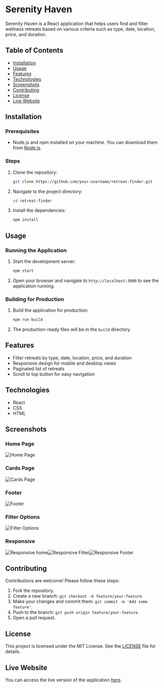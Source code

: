 # Serenity Haven

Serenity Haven is a React application that helps users find and filter wellness retreats based on various criteria such as type, date, location, price, and duration.

## Table of Contents

- [Installation](#installation)
- [Usage](#usage)
- [Features](#features)
- [Technologies](#technologies)
- [Screenshots](#screenshots)
- [Contributing](#contributing)
- [License](#license)
- [Live Website](#live-website)

## Installation

### Prerequisites

- Node.js and npm installed on your machine. You can download them from [Node.js](https://nodejs.org/).

### Steps

1. Clone the repository:
   ```sh
   git clone https://github.com/your-username/retreat-finder.git
   ```

2. Navigate to the project directory:
   ```sh
   cd retreat-finder
   ```

3. Install the dependencies:
   ```sh
   npm install
   ```

## Usage

### Running the Application

1. Start the development server:
   ```sh
   npm start
   ```

2. Open your browser and navigate to `http://localhost:3000` to see the application running.

### Building for Production

1. Build the application for production:
   ```sh
   npm run build
   ```

2. The production-ready files will be in the `build` directory.

## Features

- Filter retreats by type, date, location, price, and duration
- Responsive design for mobile and desktop views
- Paginated list of retreats
- Scroll to top button for easy navigation

## Technologies

- React
- CSS
- HTML

## Screenshots

### Home Page
![Home Page](Screenshots/S1.png)

### Cards Page
![Cards Page](Screenshots/S2.png)

### Footer
![Footer](Screenshots/S3.png)

### Filter Options
![Filter Options](Screenshots/S4.png)

### Responsive
![Responsive home](Screenshots/S5.png)![Responsive Filter](Screenshots/S6.png)![Responsive Footer](Screenshots/S7.png)


## Contributing

Contributions are welcome! Please follow these steps:

1. Fork the repository.
2. Create a new branch: `git checkout -b feature/your-feature`.
3. Make your changes and commit them: `git commit -m 'Add some feature'`.
4. Push to the branch: `git push origin feature/your-feature`.
5. Open a pull request.

## License

This project is licensed under the MIT License. See the [LICENSE](license) file for details.

## Live Website

You can access the live version of the application [here](https://jainrishi23.github.io/Rishabh_shoonya_assignment/).
